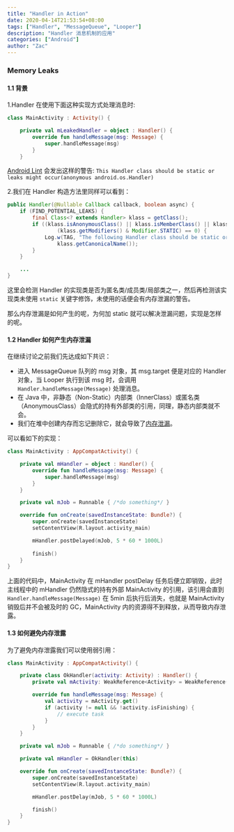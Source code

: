 ```yaml
---
title: "Handler in Action"
date: 2020-04-14T21:53:54+08:00
tags: ["Handler", "MessageQueue", "Looper"]
description: "Handler 消息机制的应用"
categories: ["Android"]
author: "Zac"
---
```


### Memory Leaks

#### 1.1 背景

1.Handler 在使用下面这种实现方式处理消息时:

```kotlin
class MainActivity : Activity() {

    private val mLeakedHandler = object : Handler() {
        override fun handleMessage(msg: Message) {
            super.handleMessage(msg)
        }
    }
```

[Android Lint][lint] 会发出这样的警告: `This Handler class should be static or leaks might occur(anonymous android.os.Handler)`

2.我们在 Handler 构造方法里同样可以看到：

```java
public Handler(@Nullable Callback callback, boolean async) {
    if (FIND_POTENTIAL_LEAKS) {
        final Class<? extends Handler> klass = getClass();
        if ((klass.isAnonymousClass() || klass.isMemberClass() || klass.isLocalClass()) &&
                (klass.getModifiers() & Modifier.STATIC) == 0) {
            Log.w(TAG, "The following Handler class should be static or leaks might occur: " +
                klass.getCanonicalName());
        }
    }

    ...
}
```

这里会检测 Handler 的实现类是否为匿名类/成员类/局部类之一，然后再检测该实现类未使用 `static` 关键字修饰，未使用的话便会有内存泄漏的警告。

那么内存泄漏是如何产生的呢，为何加 static 就可以解决泄漏问题，实现是怎样的呢。

#### 1.2 Handler 如何产生内存泄漏

在继续讨论之前我们先达成如下共识：

+ 进入 MessageQueue 队列的 msg 对象，其 msg.target 便是对应的 Handler 对象，当 Looper 执行到该 msg 时，会调用 `Handler.handleMessage(Message)` 处理消息。
+ 在 Java 中，非静态（Non-Static）内部类（InnerClass）或匿名类（AnonymousClass）会隐式的持有外部类的引用，同理，静态内部类就不会。
+ 我们在堆中创建内存而忘记删除它，就会导致了[内存泄漏][leaks]。

可以看如下的实现：

```kotlin
class MainActivity : AppCompatActivity() {

    private val mHandler = object : Handler() {
        override fun handleMessage(msg: Message) {
            super.handleMessage(msg)
        }
    }

    private val mJob = Runnable { /*do something*/ }

    override fun onCreate(savedInstanceState: Bundle?) {
        super.onCreate(savedInstanceState)
        setContentView(R.layout.activity_main)

        mHandler.postDelayed(mJob, 5 * 60 * 1000L)
  
        finish()
    }
}
```

上面的代码中，MainActivity 在 mHandler postDelay 任务后便立即销毁，此时主线程中的 mHandler 仍然隐式的持有外部 MainActivity 的引用，该引用会直到 `Handler.handleMessage(Message)` 在 5min 后执行后消失，也就是 MainActivity 销毁后并不会被及时的 GC，MainActivity 内的资源得不到释放，从而导致内存泄露。

#### 1.3 如何避免内存泄露

为了避免内存泄露我们可以使用弱引用：

```kotlin
class MainActivity : AppCompatActivity() {

    private class OkHandler(activity: Activity) : Handler() {
        private val mActivity: WeakReference<Activity> = WeakReference(activity)

        override fun handleMessage(msg: Message) {
            val activity = mActivity.get()
            if (activity != null && !activity.isFinishing) {
                // execute task
            }
        }
    }

    private val mJob = Runnable { /*do something*/ }

    private val mHandler = OkHandler(this)

    override fun onCreate(savedInstanceState: Bundle?) {
        super.onCreate(savedInstanceState)
        setContentView(R.layout.activity_main)

        mHandler.postDelay(mJob, 5 * 60 * 1000L)

        finish()
    }
}
```

[lint]:http://tools.android.com/tips/lint-checks
[hic]:http://localhost:1313/posts/handler-in-action/
[leaks]:https://www.geeksforgeeks.org/what-is-memory-leak-how-can-we-avoid/
